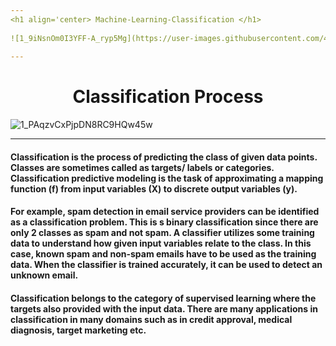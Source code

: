 ```yaml
---
<h1 align='center> Machine-Learning-Classification </h1>
           
![1_9iNsnOm0I3YFF-A_ryp5Mg](https://user-images.githubusercontent.com/42931974/71458425-af86a200-27c8-11ea-9643-8e849b990cf9.jpeg)
           
---
```

<h1 align='center'>Classification Process</h1>

![1_PAqzvCxPjpDN8RC9HQw45w](https://user-images.githubusercontent.com/42931974/71458473-de047d00-27c8-11ea-9bed-e3d4d3752f0b.jpeg)

---
#### Classification is the process of predicting the class of given data points. Classes are sometimes called as targets/ labels or categories. Classification predictive modeling is the task of approximating a mapping function (f) from input variables (X) to discrete output variables (y).
#### For example, spam detection in email service providers can be identified as a classification problem. This is s binary classification since there are only 2 classes as spam and not spam. A classifier utilizes some training data to understand how given input variables relate to the class. In this case, known spam and non-spam emails have to be used as the training data. When the classifier is trained accurately, it can be used to detect an unknown email.
#### Classification belongs to the category of supervised learning where the targets also provided with the input data. There are many applications in classification in many domains such as in credit approval, medical diagnosis, target marketing etc.
